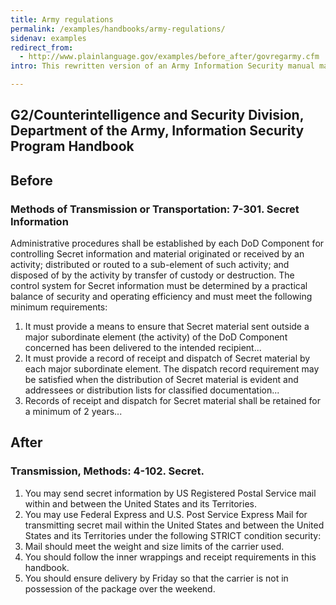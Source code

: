 ```yaml
---
title: Army regulations
permalink: /examples/handbooks/army-regulations/
sidenav: examples
redirect_from:
  - http://www.plainlanguage.gov/examples/before_after/govregarmy.cfm
intro: This rewritten version of an Army Information Security manual makes good use of subsections and white space and eliminates irrelevant information.

---
```


## G2/Counterintelligence and Security Division, Department of the Army, Information Security Program Handbook

## Before

### Methods of Transmission or Transportation: 7-301\. Secret Information

Administrative procedures shall be established by each DoD Component for controlling Secret information and material originated or received by an activity; distributed or routed to a sub-element of such activity; and disposed of by the activity by transfer of custody or destruction. The control system for Secret information must be determined by a practical balance of security and operating efficiency and must meet the following minimum requirements:

1. It must provide a means to ensure that Secret material sent outside a major subordinate element (the activity) of the DoD Component concerned has been delivered to the intended recipient...
2. It must provide a record of receipt and dispatch of Secret material by each major subordinate element. The dispatch record requirement may be satisfied when the distribution of Secret material is evident and addressees or distribution lists for classified documentation...
3. Records of receipt and dispatch for Secret material shall be retained for a minimum of 2 years...

## After

### Transmission, Methods: 4-102\. Secret.

1. You may send secret information by US Registered Postal Service mail within and between the United States and its Territories.
2. You may use Federal Express and U.S. Post Service Express Mail for transmitting secret mail within the United States and between the United States and its Territories under the following STRICT condition security:
3. Mail should meet the weight and size limits of the carrier used.
4. You should follow the inner wrappings and receipt requirements in this handbook.
5. You should ensure delivery by Friday so that the carrier is not in possession of the package over the weekend.
